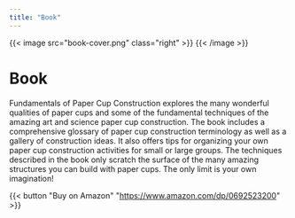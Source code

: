 ```yaml
---
title: "Book"
---
```




{{< image src="book-cover.png" class="right" >}} {{< /image >}}

# Book

Fundamentals of Paper Cup Construction explores the many wonderful qualities of paper cups and some of the fundamental techniques of the amazing art and science paper cup construction. The book includes a comprehensive glossary of paper cup construction terminology as well as a gallery of construction ideas. It also offers tips for organizing your own paper cup construction activities for small or large groups. The techniques described in the book only scratch the surface of the many amazing structures you can build with paper cups. The only limit is your own imagination!

{{< button "Buy on Amazon" "https://www.amazon.com/dp/0692523200" >}}

